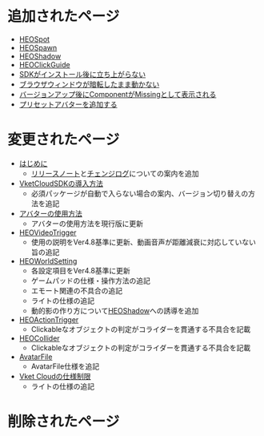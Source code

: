 # 追加されたページ
- [HEOSpot](../HEOComponents/HEOSpot.md)
- [HEOSpawn](../HEOComponents/HEOSpawn.md)
- [HEOShadow](../HEOComponents/HEOShadow.md)
- [HEOClickGuide](../HEOComponents/HEOClickGuide.md)
- [SDKがインストール後に立ち上がらない](../troubleshooting/InstallingDeeplink.md)
- [ブラウザウィンドウが暗転したまま動かない](../troubleshooting/BrowserBlackWindow.md)
- [バージョンアップ後にComponentがMissingとして表示される](../troubleshooting/MissingComponents.md)
- [プリセットアバターを追加する](../WorldMakingGuide/PresetAvatar.md)

# 変更されたページ
- [はじめに](../index.md)
    - [リリースノート](../releasenote/releasenote-4.8.md)と[チェンジログ](../changelog/changelog-4.8.md)についての案内を追加
- [VketCloudSDKの導入方法](../AboutVketCloudSDK/SetupSDK_external.md)
    - 必須パッケージが自動で入らない場合の案内、バージョン切り替えの方法を追記
- [アバターの使用方法](https://vrhikky.github.io/VketCloudSDK_Documents/4.8/ja/AboutVketCloudSDK/SetupAvatar.html)
    - アバターの使用方法を現行版に更新
- [HEOVideoTrigger](https://vrhikky.github.io/VketCloudSDK_Documents/4.8/ja/HEOComponents/HEOVideoTrigger.html)
    - 使用の説明をVer4.8基準に更新、動画音声が距離減衰に対応していない旨の追記
- [HEOWorldSetting](../HEOComponents/HEOWorldSetting.md)
    - 各設定項目をVer4.8基準に更新
    - ゲームパッドの仕様・操作方法の追記
    - エモート関連の不具合の追記
    - ライトの仕様の追記
    - 動的影の作り方について[HEOShadow](../HEOComponents/HEOShadow.md)への誘導を追加
- [HEOActionTrigger](../HEOComponents/HEOActionTrigger.md)
    - Clickableなオブジェクトの判定がコライダーを貫通する不具合を記載
- [HEOCollider](../HEOComponents/HEOCollider.md)
    - Clickableなオブジェクトの判定がコライダーを貫通する不具合を記載
- [AvatarFile](../WorldMakingGuide/AvatarFile.md)
    - AvatarFile仕様を追記
- [Vket Cloudの仕様制限](../WorldMakingGuide/UnityGuidelines.md)
    - ライトの仕様の追記

# 削除されたページ
